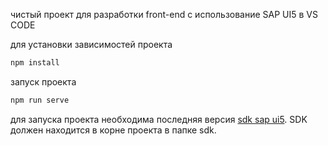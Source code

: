 чистый проект для разработки front-end с использование SAP UI5 в VS CODE

для установки зависимостей проекта
```sh
npm install
```

запуск проекта
```sh
npm run serve
```

для запуска проекта необходима последняя версия [sdk sap ui5](https://tools.hana.ondemand.com/#sapui5).
SDK должен находится в корне проекта в папке sdk.